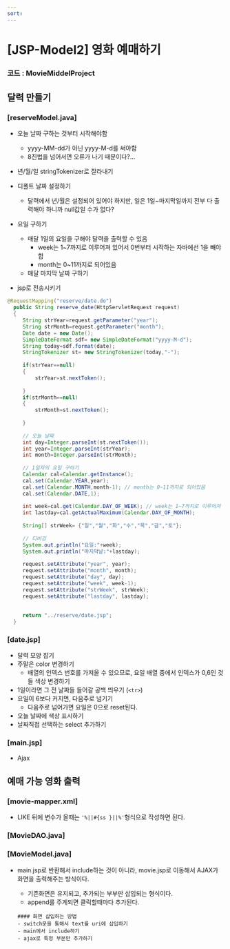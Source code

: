 ```yaml
---
sort:
---
```


# [JSP-Model2] 영화 예매하기

### 코드 : MovieMiddelProject

## 달력 만들기

### [reserveModel.java]
- 오늘 날짜 구하는 것부터 시작해야함
  - yyyy-MM-dd가 아닌 yyyy-M-d를 써야함
  - 8진법을 넘어서면 오류가 나기 때문이다?...
- 년/월/일 stringTokenizer로 잘라내기
- 디폴트 날짜 설정하기
  - 달력에서 년/월은 설정되어 있어야 하지만, 일은 1일~마지막일까지 전부 다 출력해야 하니까 null값일 수가 없다?
- 요일 구하기
  - 매달 1일의 요일을 구해야 달력을 출력할 수 있음
    - week는 1~7까지로 이루어져 있어서 0번부터 시작하는 자바에선 1을 빼야함
    - month는 0~11까지로 되어있음
  - 매달 마지막 날짜 구하기
  
- jsp로 전송시키기

```java
@RequestMapping("reserve/date.do")
  public String reserve_date(HttpServletRequest request)
  {
	 String strYear=request.getParameter("year");
	 String strMonth=request.getParameter("month");
	 Date date = new Date();
	 SimpleDateFormat sdf= new SimpleDateFormat("yyyy-M-d");
	 String today=sdf.format(date);
	 StringTokenizer st= new StringTokenizer(today,"-");
	 
	 if(strYear==null)
	 {
		 strYear=st.nextToken();
		 
	 }
	 if(strMonth==null)
	 {
		 strMonth=st.nextToken();
		 
	 }
	 
	 // 오늘 날짜
	 int day=Integer.parseInt(st.nextToken());
	 int year=Integer.parseInt(strYear);
	 int month=Integer.parseInt(strMonth);
	 
	 // 1일자의 요일 구하기
	 Calendar cal=Calendar.getInstance();
	 cal.set(Calendar.YEAR,year);
	 cal.set(Calendar.MONTH,month-1); // month는 0~11까지로 되어있음
	 cal.set(Calendar.DATE,1);
	 
	 int week=cal.get(Calendar.DAY_OF_WEEK); // week는 1~7까지로 이루어져 있음
	 int lastday=cal.getActualMaximum(Calendar.DAY_OF_MONTH);
	 
	 String[] strWeek= {"일","월","화","수","목","금","토"};
	 
	 // 디버깅
	 System.out.println("요일:"+week);
	 System.out.println("마지막날:"+lastday);
	 
	 request.setAttribute("year", year);
	 request.setAttribute("month", month);
	 request.setAttribute("day", day);
	 request.setAttribute("week", week-1);
	 request.setAttribute("strWeek", strWeek);
	 request.setAttribute("lastday", lastday);
	 
	 
	 return "../reserve/date.jsp";
  }
```


### [date.jsp]
- 달력 모양 잡기
- 주말은 color 변경하기
  - 배열의 인덱스 번호를 가져올 수 있으므로, 요일 배열 중에서 인덱스가 0,6인 것들 색상 변경하기
- 1일이라면 그 전 날짜들 들어갈 공백 띄우기 (`<tr>`)
- 요일이 6보다 커지면, 다음주로 넘기기
  - 다음주로 넘어가면 요일은 0으로 reset된다.
- 오늘 날짜에 색상 표시하기
- 날짜직접 선택하는 select 추가하기

### [main.jsp]
- Ajax 



## 예매 가능 영화 출력

### [movie-mapper.xml]
- LIKE 뒤에 변수가 올때는 `'%||#{ss }||%'`형식으로 작성하면 된다. 

### [MovieDAO.java]

### [MovieModel.java]

- main.jsp로 반환해서 include하는 것이 아니라, movie.jsp로 이동해서 AJAX가 화면을 출력해주는 방식이다. 
  - 기존화면은 유지되고, 추가되는 부부만 삽입되는 형식이다.
  - append를 주게되면 클릭할때마다 추가된다. 
  
  ```note
  #### 화면 삽입하는 방법
  - switch문을 통해서 text를 uri에 삽입하기
  - main에서 include하기
  - ajax로 특정 부분만 추가하기
  ```
  
  
  

